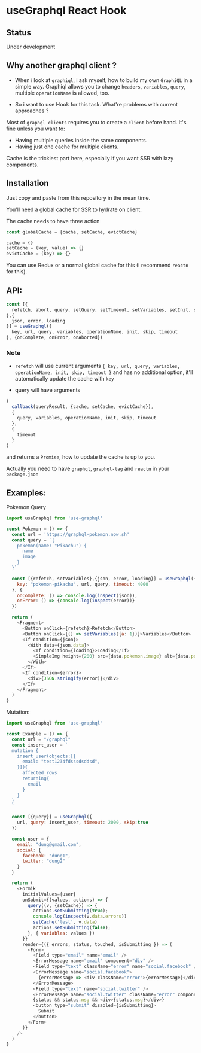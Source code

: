 # useGraphql React Hook

## Status

Under development

## Why another graphql client ?

- When i look at `graphiql`, i ask myself, how to build my own `GraphiQL` in a simple way. 
Graphiql allows you to change `headers`, `variables`, `query`, multiple `operationName` is allowed, too.

- So i want to use Hook for this task.
What're problems with current approaches ?

Most of `graphql clients` requires you to create a `client` before hand. It's fine unless you want to:

- Having multiple queries inside the same components.
- Having just one cache for multiple clients.

Cache is the trickiest part here, especially if you want SSR with lazy components.


## Installation

Just copy and paste from this repository in the mean time.

You'll need a global cache for SSR to hydrate on client.

The cache needs to have three action

```js
const globalCache = {cache, setCache, evictCache} 
```

```js
cache = {}
setCache = (key, value) => {}
evictCache = (key) => {}
```

You can use Redux or a normal global cache for this (I recommend `reactn` for this).

## API:

```js
const [{
  refetch, abort, query, setQuery, setTimeout, setVariables, setInit, setOperationName
},{
  json, error, loading
}] = useGraphql({
  key, url, query, variables, operationName, init, skip, timeout
}, {onComplete, onError, onAborted})
```

### Note

- `refetch` will use current arguments `{
  key, url, query, variables, operationName, init, skip, timeout
}` and has no additional option, it'll automatically update the cache with `key`

- query will have arguments 

```js
( 
  callback(queryResult, {cache, setCache, evictCache}),
  {
    query, variables, operationName, init, skip, timeout
  },
  {
    timeout
  }
)
```

and returns a `Promise`, how to update the cache is up to you.


Actually you need to have `graphql`, `graphql-tag` and `reactn` in your `package.json`

## Examples:

Pokemon Query

```js
import useGraphql from 'use-graphql'

const Pokemon = () => {
  const url = 'https://graphql-pokemon.now.sh'
  const query = `{
    pokemon(name: "Pikachu") {
      name
      image
    }
  }`

  const [{refetch, setVariables},{json, error, loading}] = useGraphql({
    key: "pokemon-pikachu", url, query, timeout: 4000
  }, { 
    onComplete: () => console.log(inspect(json)),
    onError: () => {console.log(inspect(error))}
  })

  return (
    <Fragment>
      <Button onClick={refetch}>Refetch</Button>
      <Button onClick={() => setVariables({a: 1})}>Variables</Button>
      <If condition={json}>
        <With data={json.data}>
          <If condition={loading}>Loading</If>
          <SimpleImg height={200} src={data.pokemon.image} alt={data.pokemon.name} />
        </With>
      </If>
      <If condition={error}>
        <div>{JSON.stringify(error)}</div>
      </If>
    </Fragment>
  )
}
```

Mutation:

```js
import useGraphql from 'use-graphql'

const Example = () => {
  const url = "/graphql"
  const insert_user = `
  mutation {
    insert_user(objects:[{
      email: "test1234fdsssdsddsd",
    }]){
      affected_rows
      returning{
        email
      }
    }
  }
  `

  const [{query}] = useGraphql({
    url, query: insert_user, timeout: 2000, skip:true
  })

  const user = {
    email: "dung@gmail.com",
    social: {
      facebook: "dung1",
      twitter: "dung2"
    }
  }

  return (
    <Formik
      initialValues={user}
      onSubmit={(values, actions) => {
        query((v, {setCache}) => {
          actions.setSubmitting(true);
          console.log(inspect(v.data.errors))
          setCache('test', v.data)
          actions.setSubmitting(false);
        }, { variables: values })
      }}
      render={({ errors, status, touched, isSubmitting }) => (
        <Form>
          <Field type="email" name="email" />
          <ErrorMessage name="email" component="div" />  
          <Field type="text" className="error" name="social.facebook" />
          <ErrorMessage name="social.facebook">
            {errorMessage => <div className="error">{errorMessage}</div>}
          </ErrorMessage>
          <Field type="text" name="social.twitter" />
          <ErrorMessage name="social.twitter" className="error" component="div"/>  
          {status && status.msg && <div>{status.msg}</div>}
          <button type="submit" disabled={isSubmitting}>
            Submit
          </button>
        </Form>
      )}
    />
  )
}
```